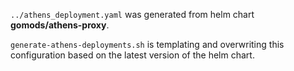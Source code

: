 `../athens_deployment.yaml` was generated from helm chart **gomods/athens-proxy**.


`generate-athens-deployments.sh` is templating and overwriting this configuration based on the latest version of the helm chart.
